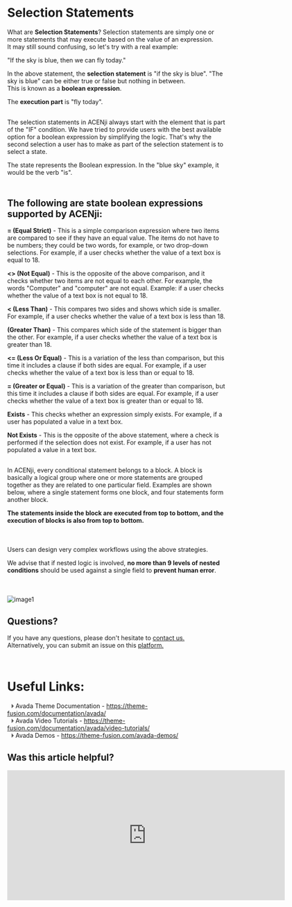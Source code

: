 # Selection Statements


What are **Selection Statements**? Selection statements are simply one or more statements that may execute based on the value of an expression.   
It may still sound confusing, so let's try with a real example:

"If the sky is blue, then we can fly today."

In the above statement, the **selection statement** is "if the sky is blue". "The sky is blue" can be either true or false but nothing in between.  
This is known as a **boolean expression**.

The **execution part** is "fly today".
<p style="margin-top:30px;"></p>

The selection statements in ACENji always start with the element that is part of the "IF" condition. We have tried to provide users with the best available option for a boolean expression by simplifying the logic. That's why the second selection a user has to make as part of the selection statement is to select a state.

The state represents the Boolean expression. In the "blue sky" example, it would be the verb "is".
<p style="margin-top:50px;"></p>

## The following are state boolean expressions supported by ACENji:

**= (Equal Strict)** - This is a simple comparison expression where two items are compared to see if they have an equal value. The items do not have to be numbers; they could be two words, for example, or two drop-down selections. For example, if a user checks whether the value of a text box is equal to 18.  

**<> (Not Equal)** - This is the opposite of the above comparison, and it checks whether two items are not equal to each other. For example, the words "Computer" and "computer" are not equal. Example: if a user checks whether the value of a text box is not equal to 18.  

**< (Less Than)** - This compares two sides and shows which side is smaller. For example, if a user checks whether the value of a text box is less than 18.  

**(Greater Than)** - This compares which side of the statement is bigger than the other. For example, if a user checks whether the value of a text box is greater than 18.  

**<= (Less Or Equal)** - This is a variation of the less than comparison, but this time it includes a clause if both sides are equal. For example, if a user checks whether the value of a text box is less than or equal to 18.  

**= (Greater or Equal)** - This is a variation of the greater than comparison, but this time it includes a clause if both sides are equal. For example, if a user checks whether the value of a text box is greater than or equal to 18.  

**Exists** - This checks whether an expression simply exists. For example, if a user has populated a value in a text box.  

**Not Exists** - This is the opposite of the above statement, where a check is performed if the selection does not exist. For example, if a user has not populated a value in a text box.  
<p style="margin-top:30px;"></p>

In ACENji, every conditional statement belongs to a block. A block is basically a logical group where one or more statements are grouped together as they are related to one particular field. Examples are shown below, where a single statement forms one block, and four statements form another block.


**The statements inside the block are executed from top to bottom, and the execution of blocks is also from top to bottom.**
<p style="margin-top:50px;"></p>
Users can design very complex workflows using the above strategies.   

We advise that if nested logic is involved, **no more than 9 levels of nested conditions** should be used against a single field to **prevent human error**.
<p style="margin-top:50px;"></p>

![image1](../../../../images/tutorials/conditions/conditions-10.png)


## Questions? 

If you have any questions, please don't hesitate to <a href="https://www.acenji.com/contact" target="_blank" rel="noopener">contact us.</a>   
Alternatively, you can submit an issue on this <a href="https://github.com/acenji/acenji-help/issues" target="_blank" rel="noopener">platform.</a>


<p style="margin-top:70px;"></p>

# Useful Links:

<span class="triangle"></span> Avada Theme Documentation - https://theme-fusion.com/documentation/avada/     
<span class="triangle"></span> Avada Video Tutorials - https://theme-fusion.com/documentation/avada/video-tutorials/    
<span class="triangle"></span> Avada Demos - https://theme-fusion.com/avada-demos/  


<style>
.triangle {
display: inline-block;
width: 0;
height: 0;
border-style: solid;
border-width: 5px 0 5px 5px;
border-color: transparent transparent transparent #595959;
margin-left: 10px;
}
</style>
<p style="margin-top:30px;"></p>


## Was this article helpful?


<iframe src="https://docs.google.com/forms/d/e/1FAIpQLScKwdmYdpvWeQTJNfY6spv0-C0EmRmXjL_68Ei6FW9uvkbv2g/viewform?embedded=true" width="640" height="300" frameborder="0" marginheight="0" marginwidth="0">Wird geladen…</iframe>
